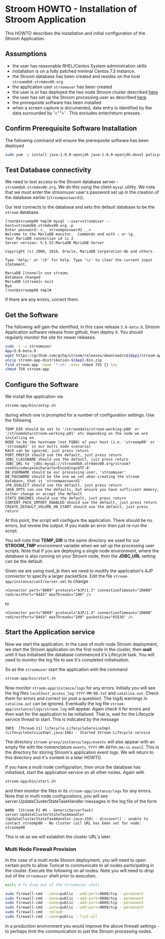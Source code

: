 # Stroom HOWTO - Installation of Stroom Application
This HOWTO describes the installation and initial configuration of the Stroom Application.

## Assumptions
- the user has reasonable RHEL/Centos System administration skills
- installation is on a fully patched minimal Centos 7.3 instance.
- the Stroom database has been created and resides on the host `stroomdb0.strmdev00.org`
- the application user `stroomuser` has been created
- the user is or has deployed the two node Stroom cluster described [here](InstallHowTo.md#storage-scenario "HOWTO Storage Scenario")
- the user has set up the Stroom processing user as described [here](InstallProcessingUserSetupHowTo.md "Processing User Setup")
- the prerequisite software has been installed
- when a screen capture is documented, data entry is identified by the data surrounded by '<__' '__>' . This excludes enter/return presses.

## Confirm Prerequisite Software Installation
The following command will ensure the prerequisite software has been deployed

```bash
sudo yum -y install java-1.8.0-openjdk java-1.8.0-openjdk-devel policycoreutils-python unzip zip mariadb
```

## Test Database connectivity
We need to test access to the Stroom database server - `stroomdb0.strmdev00.org`. We do this using the client `mysql` utility. We note that we
must enter the _stroomuser_ user's password set up in the creation of the database earlier (`stroompassword1`).

Our test connects to the database and sets the default database to be the `stroom` database.
```
[root@stroomp00 tmp]# mysql --user=stroomuser --host=stroomdb0.strmdev00.org -p
Enter password: <__ stroompassword1 __>
Welcome to the MariaDB monitor.  Commands end with ; or \g.
Your MariaDB connection id is 2
Server version: 5.5.52-MariaDB MariaDB Server

Copyright (c) 2000, 2016, Oracle, MariaDB Corporation Ab and others.

Type 'help;' or '\h' for help. Type '\c' to clear the current input statement.

MariaDB [(none)]> use stroom;
Database changed
MariaDB [stroom]> exit
Bye
[root@stroomp00 tmp]# 
```
If there are any errors, correct them.

## Get the Software
The following will gain the identified, in this case release `5.0-beta.9`, Stroom Application software release from github, then deploy it. You should regularly monitor the site for newer releases.

```bash
sudo -i -u stroomuser
App=5.0-beta.9
wget https://github.com/gchq/stroom/releases/download/v${App}/stroom-app-distribution-${App}-bin.zip
unzip stroom-app-distribution-${App}-bin.zip
find stroom-app -name '*.sh' -exec chmod 755 {} \+;
chmod 750 stroom-app
```

## Configure the Software
We install the application via

```bash
stroom-app/bin/setup.sh
```
during which one is prompted for a number of configuration settings. Use the following
```
TEMP_DIR should be set to '/stroomdata/stroom-working-p00' or '/stroomdata/stroom-working-p01' etc depending on the node we are installing on
NODE to be the hostname (not FQDN) of your host (i.e. 'stroomp00' or 'stroomp01' in our multi node scenario)
RACK can be ignored, just press return
PORT_PREFIX should use the default, just press return
JDBC_CLASSNAME should use the default, just press return
JDBC_URL to 'jdbc:mysql://stroomdb0.strmdev00.org/stroom?useUnicode=yes&characterEncoding=UTF-8'
DB_USERNAME should be our processing user, 'stroomuser'
DB_PASSWORD should be the one we set when creating the stroom database, that is 'stroompassword1'
JPA_DIALECT should use the default, just press return
JAVA_OPTS can use the defaults, but ensure you have sufficient memory, either change or accept the default
STATS_ENGINES should use the default, just press return
CONTENT_PACK_IMPORT_ENABLED should use the default, just press return
CREATE_DEFAULT_VOLUME_ON_START should use the default, just press return
```

At this point, the script will configure the application. There should be no errors, but review the output.
If you made an error then just re-run the script.

You will note that __TEMP_DIR__ is the same directory we used for our __STROOM_TMP__ environment variable when we set up the processing user scripts.
Note that if you are deploying a single node environment, where the database is also running on your Stroom node, then the __JDBC_URL__ setting can be the default.

Given we are using mod_jk then we need to modify the application's AJP connector to specify a larger packetSize.
Edit the file `stroom-app/instance/conf/server.xml` to change
```
<Connector port="8009" protocol="AJP/1.3" connectionTimeout="20000" redirectPort="8443" maxThreads="200" />
```
to
```
<Connector port="8009" protocol="AJP/1.3" connectionTimeout="20000" redirectPort="8443" maxThreads="200" packetSize="65536" />
```

## Start the Application service
Now we start the application. In the case of multi node Stroom deployment, we start the Stroom application on the first node in the cluster,
then __wait__ until it has initialised the database commenced it's Lifecycle task. You will need to monitor the log file to see it's
completed initialisation.

So as the `stroomuser` start the application with the command
```bash
stroom-app/bin/start.sh
```
Now monitor `stroom-app/instance/logs` for any errors. Initially you will see the log files `localhost_access_log.YYYY-MM-DD.txt`
and `catalina.out`. Check them for errors and correct (or post a question). The log4j warnings in `catalina.out` can be ignored.
Eventually the log file `stroom-app/instance/logs/stroom.log` will appear. Again check it for errors and then wait for the application to
be initialised. That is, wait for the Lifecycle service thread to start. This is indicated by the message
```
INFO  [Thread-11] lifecycle.LifecycleServiceImpl (LifecycleServiceImpl.java:166) - Started Stroom Lifecycle service
```
The directory `stroom-proxy/instance/logs/events` will also appear with an empty file with
the nomenclature `events_YYYY-MM-DDThh:mm:ss.msecZ`. This is the directory for storing Stroom's application event logs. We will return to this
directory and it's content in a later HOWTO.

If you have a multi node configuration, then once the database has initialised, start the application service on all other nodes. Again with
```bash
stroom-app/bin/start.sh
```
and then monitor the files in its `stroom-app/instance/logs` for any errors. Note that in multi node configurations,
you will see server.UpdateClusterStateTaskHandler messages in the log file of the form
```
WARN  [Stroom P2 #9 - GenericServerTask] server.UpdateClusterStateTaskHandler (UpdateClusterStateTaskHandler.java:150) - discover() - unable to contact stroomp00 - No cluster call URL has been set for node: stroomp00
```
This is ok as we will establish the cluster URL's later.

### Multi Node Firewall Provision
In the case of a multi node Stroom deployment, you will need to open certain ports to allow Tomcat to communicate to all nodes participating
in the cluster. Execute the following on all nodes. Note you will need to drop out of the `stroomuser` shell prior to execution.
```bash
exit; # To drop out of the stroomuser shell

sudo firewall-cmd --zone=public --add-port=8080/tcp --permanent
sudo firewall-cmd --zone=public --add-port=9080/tcp --permanent
sudo firewall-cmd --zone=public --add-port=8009/tcp --permanent
sudo firewall-cmd --zone=public --add-port=9009/tcp --permanent
sudo firewall-cmd --reload
sudo firewall-cmd --zone=public --list-all
```

In a production environment you would improve the above firewall settings - to perhaps limit the communication to just the Stroom processing nodes.
